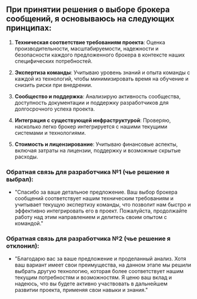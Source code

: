 ## При принятии решения о выборе брокера сообщений, я основываюсь на следующих принципах:

1. **Техническая соответствие требованиям проекта**: Оценка производительности, масштабируемости, надежности и безопасности каждого предложенного брокера в контексте наших специфических потребностей.

2. **Экспертиза команды**: Учитываю уровень знаний и опыта команды с каждой из технологий, чтобы минимизировать время на обучение и снизить риски при внедрении.

3. **Сообщество и поддержка**: Анализирую активность сообщества, доступность документации и поддержку разработчиков для долгосрочного успеха проекта.

4. **Интеграция с существующей инфраструктурой**: Проверяю, насколько легко брокер интегрируется с нашими текущими системами и технологиями.

5. **Стоимость и лицензирование**: Учитываю финансовые аспекты, включая затраты на лицензии, поддержку и возможные скрытые расходы.

### **Обратная связь для разработчика №1 (чье решение я выбрал):**

* "Спасибо за ваше детальное предложение. Ваш выбор брокера сообщений соответствует нашим техническим требованиям и учитывает текущую экспертизу команды, что позволит нам быстро и эффективно интегрировать его в проект. Пожалуйста, продолжайте работу над этим направлением и делитесь своим опытом с командой."

### **Обратная связь для разработчика №2 (чье решение я отклонил):**

* "Благодарю вас за ваше предложение и проделанный анализ. Хотя ваш вариант имеет свои преимущества, на данном этапе мы решили выбрать другую технологию, которая более соответствует нашим текущим потребностям и возможностям. Я ценю ваш вклад и надеюсь, что вы будете активно участвовать в дальнейшем развитии проекта, применяя свои навыки и знания."